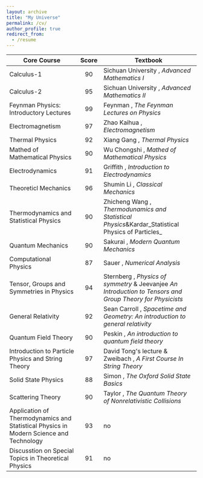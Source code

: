 ```yaml
---
layout: archive
title: "My Universe"
permalink: /cv/
author_profile: true
redirect_from:
  - /resume
---
```

|                      Core Course                          | Score |                           Textbook                      |
| ------------------------------------------------------------ | :-----: | ------------------------------------------------------------ |
| Calculus-1                                                   | 90    | Sichuan University , _Advanced Mathematics I_                |
| Calculus-2                                                   | 95    | Sichuan University , _Advanced Mathematics II_               |
| Feynman Physics: Introductory Lectures                       | 99    | Feynman , _The Feynman Lectures on Physics_                  |
| Electromagnetism                                             | 97    | Zhao Kaihua , _Electromagnetism_                             |
| Thermal Physics                                              | 92    | Xiang Gang , _Thermal Physics_                               |
| Mathed of Mathematical Physics                               | 90    | Wu Chongshi , _Mathed of Mathematical Physics_               |
| Electrodynamics                                              | 91    | Griffith , _Introduction to Electrodynamics_                 |
| Theoreticl Mechanics                                         | 96    | Shumin Li , _Classical Mechanics_                            |
| Thermodynamics and Statistical Physics                       | 90    | Zhicheng Wang , _Thermodunamics and Statistical Physics_&Kardar_Statistical Physics of Particles_ |
| Quantum Mechanics                                            | 90    | Sakurai , _Modern Quantum Mechanics_                         |
| Computational Physics                                        | 87    | Sauer , _Numerical Analysis_                                 |
| Tensor, Groups and Symmetries in Physics                     | 94    | Sternberg , _Physics of symmetry_ & Jeevanjee _An Introduction to Tensors and Group Theory for Physicists_ |
| General Relativity                                           | 92    | Sean Carroll , _Spacetime and Geometry: An introduction to general relativity_ |
| Quantum Field Theory                                         | 90    | Peskin , _An introduction to quantum field theory_           |
| Introduction to Particle Physics and String Theory           | 97    | David Tong's lecture & Zweibach , _A First Course In String Theory_ |
| Solid State Physics                                          | 88    | Simon , _The Oxford Solid State Basics_                      |
| Scattering Theory                                            | 90    | Taylor , _The Quantum Theory of Nonrelativistic Collisions_  |
| Application of Thermodynamics and Statistical Physics in Modern Science and Technology | 93    | no                                                           |
| Discusstion on Special Topics in Theoretical Physics         | 91    | no                                                           |

